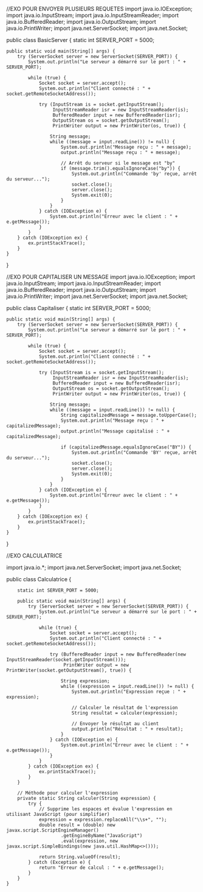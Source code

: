 //EXO POUR ENVOYER PLUSIEURS REQUETES
import java.io.IOException;
import java.io.InputStream;
import java.io.InputStreamReader;
import java.io.BufferedReader;
import java.io.OutputStream;
import java.io.PrintWriter;
import java.net.ServerSocket;
import java.net.Socket;

public class BasicServer {
    static int SERVER_PORT = 5000;

    public static void main(String[] args) {
        try (ServerSocket server = new ServerSocket(SERVER_PORT)) {
            System.out.println("Le serveur a démarré sur le port : " + SERVER_PORT);

            while (true) {
                Socket socket = server.accept();
                System.out.println("Client connecté : " + socket.getRemoteSocketAddress());
                
                try (InputStream is = socket.getInputStream();
                     InputStreamReader isr = new InputStreamReader(is);
                     BufferedReader input = new BufferedReader(isr);
                     OutputStream os = socket.getOutputStream();
                     PrintWriter output = new PrintWriter(os, true)) {

                    String message;
                    while ((message = input.readLine()) != null) {
                        System.out.println("Message reçu : " + message);
                        output.println("Message reçu : " + message);

                        // Arrêt du serveur si le message est "by"
                        if (message.trim().equalsIgnoreCase("by")) {
                            System.out.println("Commande 'by' reçue, arrêt du serveur...");
                            socket.close();
                            server.close();
                            System.exit(0);
                        }
                    }
                } catch (IOException e) {
                    System.out.println("Erreur avec le client : " + e.getMessage());
                }
            }
        } catch (IOException ex) {
            ex.printStackTrace();
        }
    }
}


//EXO POUR CAPITALISER UN MESSAGE
import java.io.IOException;
import java.io.InputStream;
import java.io.InputStreamReader;
import java.io.BufferedReader;
import java.io.OutputStream;
import java.io.PrintWriter;
import java.net.ServerSocket;
import java.net.Socket;

public class Capitaliser {
    static int SERVER_PORT = 5000;

    public static void main(String[] args) {
        try (ServerSocket server = new ServerSocket(SERVER_PORT)) {
            System.out.println("Le serveur a démarré sur le port : " + SERVER_PORT);

            while (true) {
                Socket socket = server.accept();
                System.out.println("Client connecté : " + socket.getRemoteSocketAddress());

                try (InputStream is = socket.getInputStream();
                     InputStreamReader isr = new InputStreamReader(is);
                     BufferedReader input = new BufferedReader(isr);
                     OutputStream os = socket.getOutputStream();
                     PrintWriter output = new PrintWriter(os, true)) {

                    String message;
                    while ((message = input.readLine()) != null) {
                        String capitalizedMessage = message.toUpperCase();
                        System.out.println("Message reçu : " + capitalizedMessage);
                        output.println("Message capitalisé : " + capitalizedMessage);

                        if (capitalizedMessage.equalsIgnoreCase("BY")) {
                            System.out.println("Commande 'BY' reçue, arrêt du serveur...");
                            socket.close();
                            server.close();
                            System.exit(0);
                        }
                    }
                } catch (IOException e) {
                    System.out.println("Erreur avec le client : " + e.getMessage());
                }
            }
        } catch (IOException ex) {
            ex.printStackTrace();
        }
    }
}

//EXO CALCULATRICE 

import java.io.*;
import java.net.ServerSocket;
import java.net.Socket;

public class Calculatrice {

        static int SERVER_PORT = 5000;

        public static void main(String[] args) {
            try (ServerSocket server = new ServerSocket(SERVER_PORT)) {
                System.out.println("Le serveur a démarré sur le port : " + SERVER_PORT);

                while (true) {
                    Socket socket = server.accept();
                    System.out.println("Client connecté : " + socket.getRemoteSocketAddress());

                    try (BufferedReader input = new BufferedReader(new InputStreamReader(socket.getInputStream()));
                         PrintWriter output = new PrintWriter(socket.getOutputStream(), true)) {

                        String expression;
                        while ((expression = input.readLine()) != null) {
                            System.out.println("Expression reçue : " + expression);

                            // Calculer le résultat de l'expression
                            String resultat = calculer(expression);

                            // Envoyer le résultat au client
                            output.println("Résultat : " + resultat);
                        }
                    } catch (IOException e) {
                        System.out.println("Erreur avec le client : " + e.getMessage());
                    }
                }
            } catch (IOException ex) {
                ex.printStackTrace();
            }
        }

        // Méthode pour calculer l'expression
        private static String calculer(String expression) {
            try {
                // Supprime les espaces et évalue l'expression en utilisant JavaScript (pour simplifier)
                expression = expression.replaceAll("\\s+", "");
                double result = (double) new javax.script.ScriptEngineManager()
                        .getEngineByName("JavaScript")
                        .eval(expression, new javax.script.SimpleBindings(new java.util.HashMap<>()));

                return String.valueOf(result);
            } catch (Exception e) {
                return "Erreur de calcul : " + e.getMessage();
            }
        }
    }
